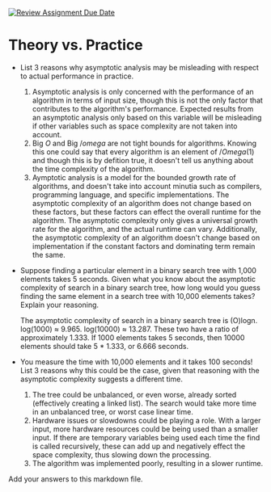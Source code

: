 [![Review Assignment Due Date](https://classroom.github.com/assets/deadline-readme-button-24ddc0f5d75046c5622901739e7c5dd533143b0c8e959d652212380cedb1ea36.svg)](https://classroom.github.com/a/FgMJElkj)
# Theory vs. Practice

- List 3 reasons why asymptotic analysis may be misleading with respect to
  actual performance in practice.

  1. Asymptotic analysis is only concerned with the performance of an algorithm in terms of input size, though this is not the only factor that contributes to the algorithm's performance. Expected results from an asymptotic analysis only based on this variable will be misleading if other variables such as space complexity are not taken into account. 
  2. Big $O$ and Big $/omega$ are not tight bounds for algorithms. Knowing this one could say that every algorithm is an element of $/Omega(1)$ and though this is by defition true, it doesn't tell us anything about the time complexity of the algorithm.
  3. Aymptotic analysis is a model for the bounded growth rate of algorithms, and doesn't take into account minutia such as compilers, programming language, and specific implementations. The asymptotic complexity of an algorithm does not change based on these factors, but these factors can effect the overall runtime for the algorithm. The asymptotic complexity only gives a universal growth rate for the algorithm, and the actual runtime can vary. Additionally, the asymptotic complexity of an algorithm doesn't change based on implementation if the constant factors and dominating term remain the same. 

- Suppose finding a particular element in a binary search tree with 1,000
  elements takes 5 seconds. Given what you know about the asymptotic complexity
  of search in a binary search tree, how long would you guess finding the same
  element in a search tree with 10,000 elements takes? Explain your reasoning.

  The asymptotic complexity of search in a binary search tree is (O)logn. log(1000) ≈ 9.965. log(10000) ≈ 13.287. These two have a ratio of approximately 1.333. If 1000 elements takes 5 seconds, then 10000 elements should take 5 * 1.333, or 6.666 seconds. 

- You measure the time with 10,000 elements and it takes 100 seconds! List 3
  reasons why this could be the case, given that reasoning with the asymptotic
  complexity suggests a different time.

  1. The tree could be unbalanced, or even worse, already sorted (effectively creating a linked list). The search would take more time in an unbalanced tree, or worst case linear time.
  2. Hardware issues or slowdowns could be playing a role. With a larger input, more hardware resources could be being used than a smaller input. If there are temporary variables being used each time the find is called recursively, these can add up and negatively effect the space complexity, thus slowing down the processing. 
  3. The algorithm was implemented poorly, resulting in a slower runtime. 

Add your answers to this markdown file.
